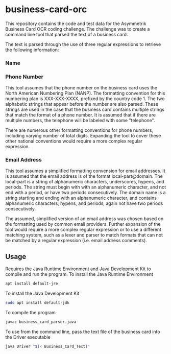 # business-card-orc

This repository contains the code and test data for the Asymmetrik Business Card
OCR coding challenge. The challenge was to create a command line tool that 
parsed the text of a business card.

The text is parsed through the use of three regular expressions to retrieve the 
following information:

### Name


### Phone Number

This tool assumes that the phone number on the business card uses the North 
American Numbering Plan (NANP). The formatting convention for this numbering 
plan is XXX-XXX-XXXX, prefixed by the country code 1. The two alphabetic strings
that appear before the number are also parsed. These strings are used in the 
case that the business card contains multiple strings that match the format of a 
phone number. It is assumed that if there are multiple numbers, the telephone 
will be labeled with some "telephone".

There are numerous other formatting conventions for phone numbers, including 
varying number of total digits. Expanding the tool to cover these other national
conventions would require a more complex regular expression.

### Email Address

This tool assumes a simplified formatting convension for email addresses. It is 
assumed that the email address is of the format local-part@domain. The 
local-part is a string of alphanumeric characters, underscores, hypens, and 
periods. The string must begin with with an alphanumeric character, and not end 
with a period, or have two periods consecutively. The domain name is a string 
starting and ending with an alphanumeric character, and contains alphanumeric 
characters, hypens, and periods, again not have two periods consecutively.

The assumed, simplified version of an email address was chosen based on the 
formatting used by common email providers. Further expansion of the tool would 
require a more complex regular expression or to use a different matching system,
such as a lexer and parser to match formats that can not be matched by a regular
expression (i.e. email address comments).

## Usage
Requires the Java Runtime Environment and Java Development Kit to compile and 
run the program.
To install the Java Runtime Environment
```bash
apt install default-jre
```
To install the Java Development Kit
```bash
sudo apt install default-jdk
```

To compile the program
```bash
javac business_card_parser.java
```
To use from the command line, pass the text file of the business card into the 
Driver executable
```bash
java Driver "$(< Business_Card_Text)"
```
